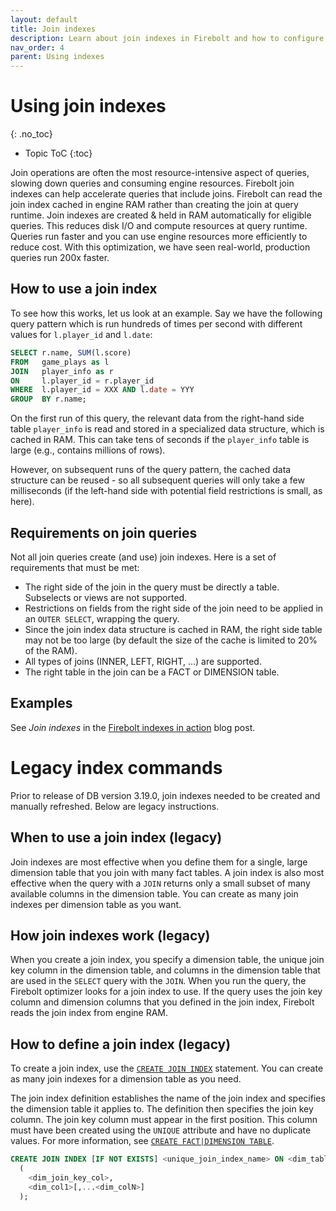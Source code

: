 ```yaml
---
layout: default
title: Join indexes
description: Learn about join indexes in Firebolt and how to configure and use them.
nav_order: 4
parent: Using indexes
---
```


# Using join indexes
{: .no_toc}

* Topic ToC
{:toc}

Join operations are often the most resource-intensive aspect of queries, slowing down queries and consuming engine resources. Firebolt join indexes can help accelerate queries that include joins. Firebolt can read the join index cached in engine RAM rather than creating the join at query runtime. Join indexes are created & held in RAM automatically for eligible queries. This reduces disk I/O and compute resources at query runtime. Queries run faster and you can use engine resources more efficiently to reduce cost. With this optimization, we have seen real-world, production queries run 200x faster.

## How to use a join index

To see how this works, let us look at an example. Say we have the following query pattern which is run hundreds of times per second with different values for `l.player_id` and `l.date`:

```sql
SELECT r.name, SUM(l.score) 
FROM   game_plays as l
JOIN   player_info as r 
ON     l.player_id = r.player_id
WHERE  l.player_id = XXX AND l.date = YYY
GROUP  BY r.name;
```

On the first run of this query, the relevant data from the right-hand side table `player_info` is read and stored in a specialized data structure, which is cached in RAM. This can take tens of seconds if the `player_info` table is large (e.g., contains millions of rows). 

However, on subsequent runs of the query pattern, the cached data structure can be reused - so all subsequent queries will only take a few milliseconds (if the left-hand side with potential field restrictions is small, as here).

## Requirements on join queries

Not all join queries create (and use) join indexes. Here is a set of requirements that must be met:
* The right side of the join in the query must be directly a table. Subselects or views are not supported.
* Restrictions on fields from the right side of the join need to be applied in an `OUTER SELECT`, wrapping the query.
* Since the join index data structure is cached in RAM, the right side table may not be too large (by default the size of the cache is limited to 20% of the RAM).
* All types of joins (INNER, LEFT, RIGHT, …) are supported.
* The right table in the join can be a FACT or DIMENSION table.  

[//]: # (Comment: perhaps add a reference / remark that a dashboard for observing whether queries profited from the HashJoin Cache / Join Index can be made available?)

## Examples
See *Join indexes* in the [Firebolt indexes in action](https://www.firebolt.io/blog/firebolt-indexes-in-action) blog post.


# Legacy index commands

Prior to release of DB version 3.19.0, join indexes needed to be created and manually refreshed. Below are legacy instructions. 

## When to use a join index (legacy)

Join indexes are most effective when you define them for a single, large dimension table that you join with many fact tables. A join index is also most effective when the query with a `JOIN` returns only a small subset of many available columns in the dimension table. You can create as many join indexes per dimension table as you want.

## How join indexes work (legacy)

When you create a join index, you specify a dimension table, the unique join key column in the dimension table, and columns in the dimension table that are used in the `SELECT` query with the `JOIN`. When you run the query, the Firebolt optimizer looks for a join index to use. If the query uses the join key column and dimension columns that you defined in the join index, Firebolt reads the join index from engine RAM.

## How to define a join index (legacy)

To create a join index, use the [`CREATE JOIN INDEX`](../sql-reference/commands/create-join-index.md) statement. You can create as many join indexes for a dimension table as you need.

The join index definition establishes the name of the join index and specifies the dimension table it applies to. The definition then specifies the join key column. The join key column must appear in the first position. This column must have been created using the `UNIQUE` attribute and have no duplicate values. For more information, see [`CREATE FACT|DIMENSION TABLE`](../sql-reference/commands/create-fact-dimension-table.md).

```sql
CREATE JOIN INDEX [IF NOT EXISTS] <unique_join_index_name> ON <dim_table_name>
  (
    <dim_join_key_col>,
    <dim_col1>[,...<dim_colN>]  
  );
```